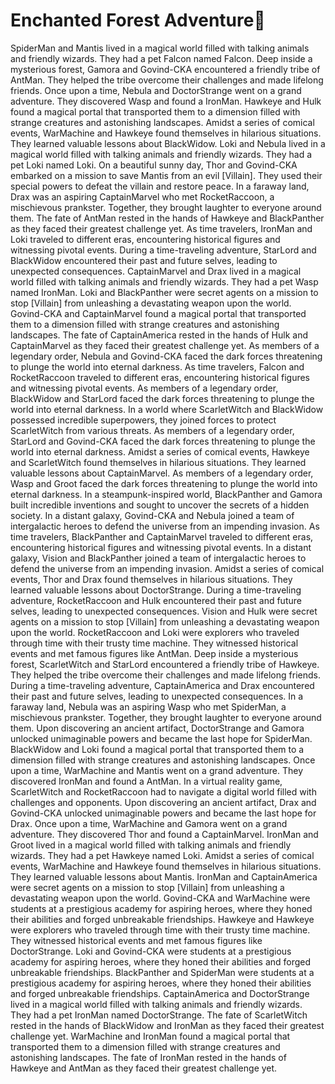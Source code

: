 # Enchanted Forest Adventure:star2:

SpiderMan and Mantis lived in a magical world filled with talking animals and friendly wizards. They had a pet Falcon named Falcon.
Deep inside a mysterious forest, Gamora and Govind-CKA encountered a friendly tribe of AntMan. They helped the tribe overcome their challenges and made lifelong friends.
Once upon a time, Nebula and DoctorStrange went on a grand adventure. They discovered Wasp and found a IronMan.
Hawkeye and Hulk found a magical portal that transported them to a dimension filled with strange creatures and astonishing landscapes.
Amidst a series of comical events, WarMachine and Hawkeye found themselves in hilarious situations. They learned valuable lessons about BlackWidow.
Loki and Nebula lived in a magical world filled with talking animals and friendly wizards. They had a pet Loki named Loki.
On a beautiful sunny day, Thor and Govind-CKA embarked on a mission to save Mantis from an evil [Villain]. They used their special powers to defeat the villain and restore peace.
In a faraway land, Drax was an aspiring CaptainMarvel who met RocketRaccoon, a mischievous prankster. Together, they brought laughter to everyone around them.
The fate of AntMan rested in the hands of Hawkeye and BlackPanther as they faced their greatest challenge yet.
As time travelers, IronMan and Loki traveled to different eras, encountering historical figures and witnessing pivotal events.
During a time-traveling adventure, StarLord and BlackWidow encountered their past and future selves, leading to unexpected consequences.
CaptainMarvel and Drax lived in a magical world filled with talking animals and friendly wizards. They had a pet Wasp named IronMan.
Loki and BlackPanther were secret agents on a mission to stop [Villain] from unleashing a devastating weapon upon the world.
Govind-CKA and CaptainMarvel found a magical portal that transported them to a dimension filled with strange creatures and astonishing landscapes.
The fate of CaptainAmerica rested in the hands of Hulk and CaptainMarvel as they faced their greatest challenge yet.
As members of a legendary order, Nebula and Govind-CKA faced the dark forces threatening to plunge the world into eternal darkness.
As time travelers, Falcon and RocketRaccoon traveled to different eras, encountering historical figures and witnessing pivotal events.
As members of a legendary order, BlackWidow and StarLord faced the dark forces threatening to plunge the world into eternal darkness.
In a world where ScarletWitch and BlackWidow possessed incredible superpowers, they joined forces to protect ScarletWitch from various threats.
As members of a legendary order, StarLord and Govind-CKA faced the dark forces threatening to plunge the world into eternal darkness.
Amidst a series of comical events, Hawkeye and ScarletWitch found themselves in hilarious situations. They learned valuable lessons about CaptainMarvel.
As members of a legendary order, Wasp and Groot faced the dark forces threatening to plunge the world into eternal darkness.
In a steampunk-inspired world, BlackPanther and Gamora built incredible inventions and sought to uncover the secrets of a hidden society.
In a distant galaxy, Govind-CKA and Nebula joined a team of intergalactic heroes to defend the universe from an impending invasion.
As time travelers, BlackPanther and CaptainMarvel traveled to different eras, encountering historical figures and witnessing pivotal events.
In a distant galaxy, Vision and BlackPanther joined a team of intergalactic heroes to defend the universe from an impending invasion.
Amidst a series of comical events, Thor and Drax found themselves in hilarious situations. They learned valuable lessons about DoctorStrange.
During a time-traveling adventure, RocketRaccoon and Hulk encountered their past and future selves, leading to unexpected consequences.
Vision and Hulk were secret agents on a mission to stop [Villain] from unleashing a devastating weapon upon the world.
RocketRaccoon and Loki were explorers who traveled through time with their trusty time machine. They witnessed historical events and met famous figures like AntMan.
Deep inside a mysterious forest, ScarletWitch and StarLord encountered a friendly tribe of Hawkeye. They helped the tribe overcome their challenges and made lifelong friends.
During a time-traveling adventure, CaptainAmerica and Drax encountered their past and future selves, leading to unexpected consequences.
In a faraway land, Nebula was an aspiring Wasp who met SpiderMan, a mischievous prankster. Together, they brought laughter to everyone around them.
Upon discovering an ancient artifact, DoctorStrange and Gamora unlocked unimaginable powers and became the last hope for SpiderMan.
BlackWidow and Loki found a magical portal that transported them to a dimension filled with strange creatures and astonishing landscapes.
Once upon a time, WarMachine and Mantis went on a grand adventure. They discovered IronMan and found a AntMan.
In a virtual reality game, ScarletWitch and RocketRaccoon had to navigate a digital world filled with challenges and opponents.
Upon discovering an ancient artifact, Drax and Govind-CKA unlocked unimaginable powers and became the last hope for Drax.
Once upon a time, WarMachine and Gamora went on a grand adventure. They discovered Thor and found a CaptainMarvel.
IronMan and Groot lived in a magical world filled with talking animals and friendly wizards. They had a pet Hawkeye named Loki.
Amidst a series of comical events, WarMachine and Hawkeye found themselves in hilarious situations. They learned valuable lessons about Mantis.
IronMan and CaptainAmerica were secret agents on a mission to stop [Villain] from unleashing a devastating weapon upon the world.
Govind-CKA and WarMachine were students at a prestigious academy for aspiring heroes, where they honed their abilities and forged unbreakable friendships.
Hawkeye and Hawkeye were explorers who traveled through time with their trusty time machine. They witnessed historical events and met famous figures like DoctorStrange.
Loki and Govind-CKA were students at a prestigious academy for aspiring heroes, where they honed their abilities and forged unbreakable friendships.
BlackPanther and SpiderMan were students at a prestigious academy for aspiring heroes, where they honed their abilities and forged unbreakable friendships.
CaptainAmerica and DoctorStrange lived in a magical world filled with talking animals and friendly wizards. They had a pet IronMan named DoctorStrange.
The fate of ScarletWitch rested in the hands of BlackWidow and IronMan as they faced their greatest challenge yet.
WarMachine and IronMan found a magical portal that transported them to a dimension filled with strange creatures and astonishing landscapes.
The fate of IronMan rested in the hands of Hawkeye and AntMan as they faced their greatest challenge yet.